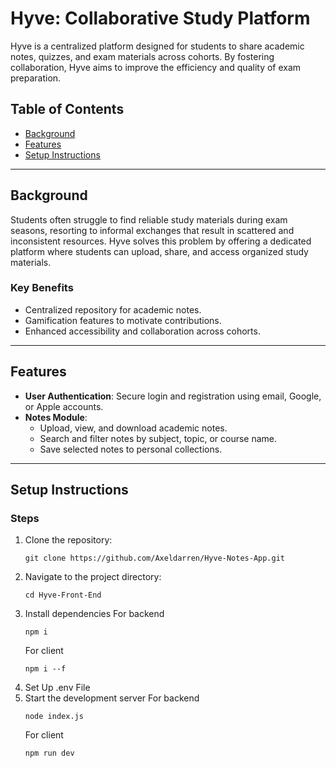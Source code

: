 # Hyve: Collaborative Study Platform

Hyve is a centralized platform designed for students to share academic notes, quizzes, and exam materials across cohorts. By fostering collaboration, Hyve aims to improve the efficiency and quality of exam preparation.

## Table of Contents

- [Background](#background)
- [Features](#features)
- [Setup Instructions](#setup-instructions)

---

## Background

Students often struggle to find reliable study materials during exam seasons, resorting to informal exchanges that result in scattered and inconsistent resources. Hyve solves this problem by offering a dedicated platform where students can upload, share, and access organized study materials.

### Key Benefits
- Centralized repository for academic notes.
- Gamification features to motivate contributions.
- Enhanced accessibility and collaboration across cohorts.

---

## Features

- **User Authentication**: Secure login and registration using email, Google, or Apple accounts.
- **Notes Module**:
  - Upload, view, and download academic notes.
  - Search and filter notes by subject, topic, or course name.
  - Save selected notes to personal collections.

---

## Setup Instructions

### Steps
1. Clone the repository:
   ```
   git clone https://github.com/Axeldarren/Hyve-Notes-App.git
   ```
2. Navigate to the project directory:
   ```
   cd Hyve-Front-End
   ```
4. Install dependencies
   For backend
   ```
   npm i
   ```
   For client
   ```
   npm i --f
   ```
5. Set Up .env File
6. Start the development server
   For backend
   ```
   node index.js
   ```
   For client
   ```
   npm run dev
   ```
